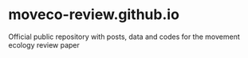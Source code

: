 # moveco-review.github.io
Official public repository with posts, data and codes for the movement ecology
review paper
